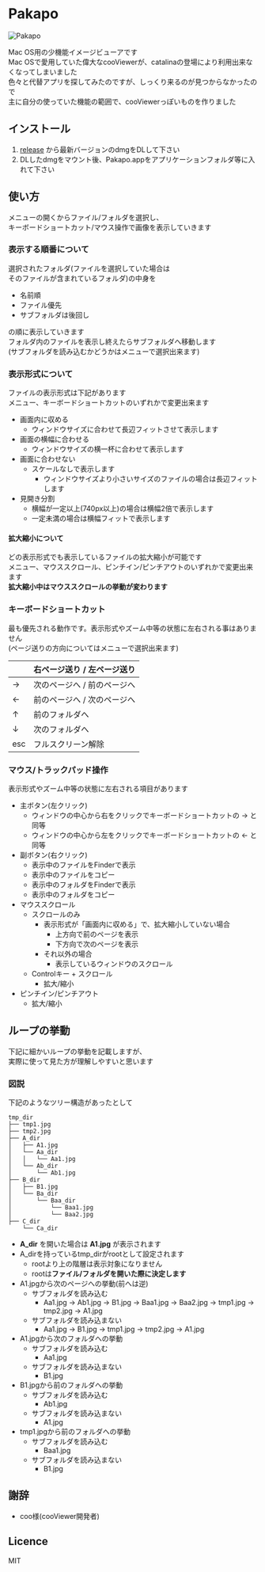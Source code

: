 # Pakapo
![Pakapo](https://user-images.githubusercontent.com/57989544/70847481-52295180-1ea8-11ea-964f-4ff5f6cfe82e.png)

Mac OS用の少機能イメージビューアです  
Mac OSで愛用していた偉大なcooViewerが、catalinaの登場により利用出来なくなってしまいました  
色々と代替アプリを探してみたのですが、しっくり来るのが見つからなかったので  
主に自分の使っていた機能の範囲で、cooViewerっぽいものを作りました

## インストール
1. [release](https://github.com/gokuge/Pakapo/releases) から最新バージョンのdmgをDLして下さい
2. DLしたdmgをマウント後、Pakapo.appをアプリケーションフォルダ等に入れて下さい

## 使い方
メニューの開くからファイル/フォルダを選択し、  
キーボードショートカット/マウス操作で画像を表示していきます  

### 表示する順番について
選択されたフォルダ(ファイルを選択していた場合は  
そのファイルが含まれているフォルダ)の中身を  

- 名前順
- ファイル優先
- サブフォルダは後回し

の順に表示していきます  
フォルダ内のファイルを表示し終えたらサブフォルダへ移動します  
(サブフォルダを読み込むかどうかはメニューで選択出来ます)

### 表示形式について
ファイルの表示形式は下記があります  
メニュー、キーボードショートカットのいずれかで変更出来ます

- 画面内に収める
  - ウィンドウサイズに合わせて長辺フィットさせて表示します
- 画面の横幅に合わせる
  - ウィンドウサイズの横一杯に合わせて表示します
- 画面に合わせない
  - スケールなしで表示します
    - ウィンドウサイズより小さいサイズのファイルの場合は長辺フィットします
- 見開き分割
  - 横幅が一定以上(740px以上)の場合は横幅2倍で表示します
  - 一定未満の場合は横幅フィットで表示します

#### 拡大縮小について
どの表示形式でも表示しているファイルの拡大縮小が可能です  
メニュー、マウススクロール、ピンチイン/ピンチアウトのいずれかで変更出来ます  
**拡大縮小中はマウススクロールの挙動が変わります**

### キーボードショートカット
最も優先される動作です。表示形式やズーム中等の状態に左右される事はありません  
(ページ送りの方向についてはメニューで選択出来ます)

|      |  右ページ送り / 左ページ送り  |
| ---- | ---- |
|  →  |  次のページへ / 前のページへ  |
|  ←  |  前のページへ / 次のページへ  |
|  ↑  |  前のフォルダへ  |
|  ↓  |  次のフォルダへ  |
|  esc  |  フルスクリーン解除  |

### マウス/トラックパッド操作
表示形式やズーム中等の状態に左右される項目があります

- 主ボタン(左クリック)
  - ウィンドウの中心から右をクリックでキーボードショートカットの → と同等
  - ウィンドウの中心から左をクリックでキーボードショートカットの ← と同等
- 副ボタン(右クリック)
  - 表示中のファイルをFinderで表示
  - 表示中のファイルをコピー
  - 表示中のフォルダをFinderで表示
  - 表示中のフォルダをコピー
- マウススクロール
  - スクロールのみ
    - 表示形式が「画面内に収める」で、拡大縮小していない場合
      - 上方向で前のページを表示
      - 下方向で次のページを表示
    - それ以外の場合
      - 表示しているウィンドウのスクロール
  - Controlキー + スクロール
    - 拡大/縮小
- ピンチイン/ピンチアウト
  - 拡大/縮小

## ループの挙動
下記に細かいループの挙動を記載しますが、  
実際に使って見た方が理解しやすいと思います  

### 図説
下記のようなツリー構造があったとして

```
tmp_dir
├── tmp1.jpg
├── tmp2.jpg   
├── A_dir  
│   ├── A1.jpg  
│   └── Aa_dir  
│   │   └── Aa1.jpg  
│   └── Ab_dir  
│       └── Ab1.jpg  
├── B_dir  
│   ├── B1.jpg  
│   └── Ba_dir  
│       └── Baa_dir  
│           └── Baa1.jpg
│           └── Baa2.jpg  
├── C_dir  
    └── Ca_dir    
```
- **A_dir** を開いた場合は **A1.jpg** が表示されます
- A_dirを持っているtmp_dirがrootとして設定されます
  - rootより上の階層は表示対象になりません
  - rootは**ファイル/フォルダを開いた際に決定します**
- A1.jpgから次のページへの挙動(前へは逆)
  - サブフォルダを読み込む
    - Aa1.jpg -> Ab1.jpg -> B1.jpg -> Baa1.jpg -> Baa2.jpg -> tmp1.jpg -> tmp2.jpg -> A1.jpg
  - サブフォルダを読み込まない
    - Aa1.jpg -> B1.jpg -> tmp1.jpg -> tmp2.jpg -> A1.jpg
- A1.jpgから次のフォルダへの挙動
  - サブフォルダを読み込む
    - Aa1.jpg
  - サブフォルダを読み込まない
    - B1.jpg
- B1.jpgから前のフォルダへの挙動
  - サブフォルダを読み込む
    - Ab1.jpg
  - サブフォルダを読み込まない
    - A1.jpg
- tmp1.jpgから前のフォルダへの挙動
  - サブフォルダを読み込む
    - Baa1.jpg
  - サブフォルダを読み込まない
    - B1.jpg

## 謝辞
- coo様(cooViewer開発者)

## Licence
MIT
